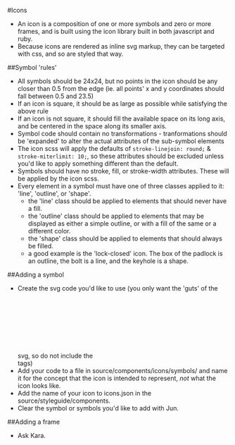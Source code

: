 #Icons
  - An icon is a composition of one or more symbols and zero or more frames, and is built using the icon library built in both javascript and ruby.
  - Because icons are rendered as inline svg markup, they can be targeted with css, and so are styled that way.

##Symbol 'rules'
- All symbols should be 24x24, but no points in the icon should be any closer than 0.5 from the edge (ie. all points' x and y coordinates should fall between 0.5 and 23.5)
- If an icon is square, it should be as large as possible while satisfying the above rule
- If an icon is not square, it should fill the available space on its long axis, and be centered in the space along its smaller axis.
- Symbol code should contain no transformations - tranformations should be 'expanded' to alter the actual attributes of the sub-symbol elements
- The icon scss will apply the defaults of `stroke-linejoin: round;` & `stroke-miterlimit: 10;`, so these attributes should be excluded unless you'd like to apply something different than the default.
- Symbols should have no stroke, fill, or stroke-width attributes. These will be applied by the icon scss.
- Every element in a symbol must have one of three classes applied to it: 'line', 'outline', or 'shape'.
  - the 'line' class should be applied to elements that should never have a fill. 
  - the 'outline' class should be applied to elements that may be displayed as either a simple outline, or with a fill of the same or a different color.
  - the 'shape' class should be applied to elements that should always be filled.
  - a good example is the 'lock-closed' icon. The box of the padlock is an outline, the bolt is a line, and the keyhole is a shape.

##Adding a symbol
- Create the svg code you'd like to use (you only want the 'guts' of the svg, so do not include the <svg> and </svg> tags)
- Add your code to a file in source/components/icons/symbols/ and name it for the concept that the icon is intended to represent, _not_ what the icon looks like.
- Add the name of your icon to icons.json in the source/styleguide/components.
- Clear the symbol or symbols you'd like to add with Jun.

##Adding a frame
- Ask Kara.
